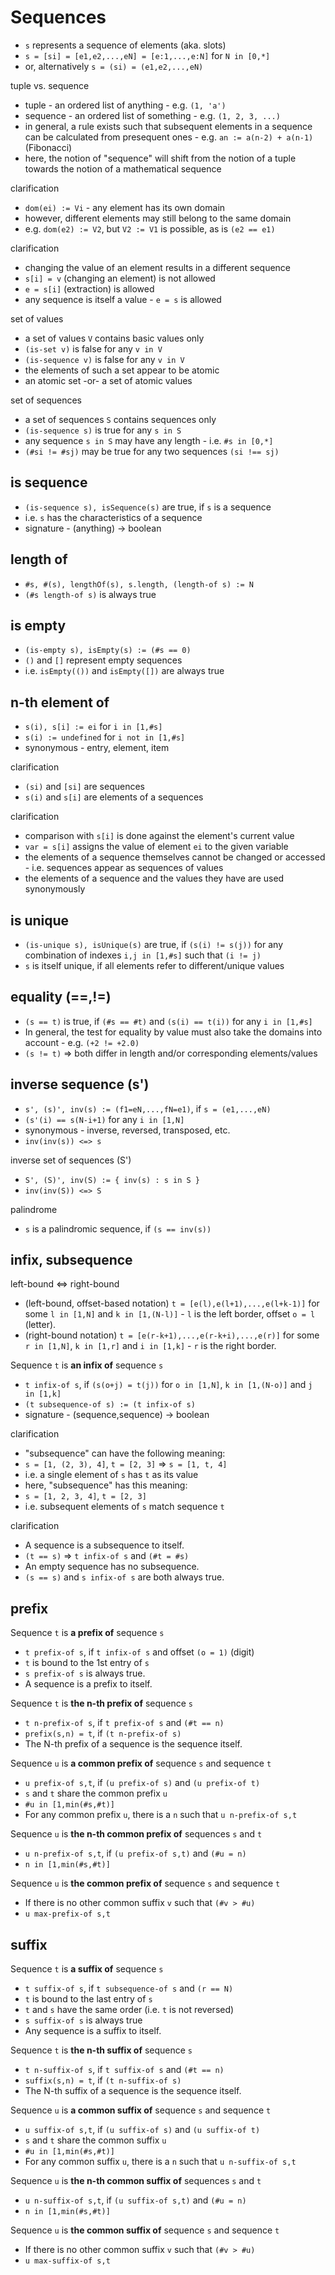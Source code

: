 
<!-- ======================================================================= -->
# Sequences

* `s` represents a sequence of elements (aka. slots)
* `s = [si] = [e1,e2,...,eN] = [e:1,...,e:N]` for `N in [0,*]`
* or, alternatively `s = (si) = (e1,e2,...,eN)`

tuple vs. sequence

* tuple - an ordered list of anything - e.g. `(1, 'a')`
* sequence - an ordered list of something - e.g. `(1, 2, 3, ...)`
* in general, a rule exists such that subsequent elements in a sequence can be
  calculated from presequent ones - e.g. `an := a(n-2) + a(n-1)` (Fibonacci)
* here, the notion of "sequence" will shift from the notion of a tuple towards
  the notion of a mathematical sequence

clarification

* `dom(ei) := Vi` - any element has its own domain
* however, different elements may still belong to the same domain
* e.g. `dom(e2) := V2`, but `V2 := V1` is possible, as is `(e2 == e1)`

clarification

* changing the value of an element results in a different sequence
* `s[i] = v` (changing an element) is not allowed
* `e = s[i]` (extraction) is allowed
* any sequence is itself a value - `e = s` is allowed

set of values

* a set of values `V` contains basic values only
* `(is-set v)` is false for any `v in V`
* `(is-sequence v)` is false for any `v in V`
* the elements of such a set appear to be atomic
* an atomic set -or- a set of atomic values

set of sequences

* a set of sequences `S` contains sequences only
* `(is-sequence s)` is true for any `s in S`
* any sequence `s in S` may have any length - i.e. `#s in [0,*]`
* `(#si != #sj)` may be true for any two sequences `(si !== sj)`

<!-- ======================================================================= -->
## is sequence

* `(is-sequence s), isSequence(s)` are true, if `s` is a sequence
* i.e. `s` has the characteristics of a sequence
* signature - (anything) -> boolean

<!-- ======================================================================= -->
## length of

* `#s, #(s), lengthOf(s), s.length, (length-of s) := N`
* `(#s length-of s)` is always true

<!-- ======================================================================= -->
## is empty

* `(is-empty s), isEmpty(s) := (#s == 0)`
* `()` and `[]` represent empty sequences
* i.e. `isEmpty(())` and `isEmpty([])` are always true

<!-- ======================================================================= -->
## n-th element of

* `s(i), s[i] := ei` for `i in [1,#s]`
* `s(i) := undefined` for `i not in [1,#s]`
* synonymous - entry, element, item

clarification

* `(si)` and `[si]` are sequences
* `s(i)` and `s[i]` are elements of a sequences

clarification

* comparison with `s[i]` is done against the element's current value
* `var = s[i]` assigns the value of element `ei` to the given variable
* the elements of a sequence themselves cannot be changed or accessed -
  i.e. sequences appear as sequences of values
* the elements of a sequence and the values they have are used synonymously

<!-- ======================================================================= -->
## is unique

* `(is-unique s), isUnique(s)` are true, if `(s(i) != s(j))`
  for any combination of indexes `i,j in [1,#s]` such that `(i != j)`
* `s` is itself unique, if all elements refer to different/unique values

<!-- ======================================================================= -->
## equality (==,!=)

* `(s == t)` is true, if `(#s == #t)` and `(s(i) == t(i))` for any `i in [1,#s]`
* In general, the test for equality by value must also take the domains into
  account - e.g. `(+2 != +2.0)`
* `(s != t)` => both differ in length and/or corresponding elements/values

<!-- ======================================================================= -->
## inverse sequence (s')

* `s', (s)', inv(s) := (f1=eN,...,fN=e1)`, if `s = (e1,...,eN)`
* `(s'(i) == s(N-i+1)` for any `i in [1,N]`
* synonymous - inverse, reversed, transposed, etc.
* `inv(inv(s)) <=> s`

inverse set of sequences (S')

* `S', (S)', inv(S) := { inv(s) : s in S }`
* `inv(inv(S)) <=> S`

palindrome

* `s` is a palindromic sequence, if `(s == inv(s))`

<!-- ======================================================================= -->
## infix, subsequence

left-bound <=> right-bound

* (left-bound, offset-based notation)
  `t = [e(l),e(l+1),...,e(l+k-1)]`
  for some `l in [1,N]` and `k in [1,(N-l)]` -
  `l` is the left border,  offset `o = l` (letter).
* (right-bound notation)
  `t = [e(r-k+1),...,e(r-k+i),...,e(r)]`
  for some `r in [1,N]`, `k in [1,r]` and `i in [1,k]` -
  `r` is the right border.

Sequence `t` is **an infix of** sequence `s`

* `t infix-of s`, if `(s(o+j) = t(j))`
  for `o in [1,N]`, `k in [1,(N-o)]` and `j in [1,k]`
* `(t subsequence-of s) := (t infix-of s)`
* signature - (sequence,sequence) -> boolean

clarification

* "subsequence" can have the following meaning:
* `s = [1, (2, 3), 4]`, `t = [2, 3]` => `s = [1, t, 4]`
* i.e. a single element of `s` has `t` as its value
* here, "subsequence" has this meaning:
* `s = [1, 2, 3, 4]`, `t = [2, 3]`
* i.e. subsequent elements of `s` match sequence `t`

clarification

* A sequence is a subsequence to itself.
* `(t == s)` => `t infix-of s` and `(#t = #s)`
* An empty sequence has no subsequence.
* `(s == s)` and `s infix-of s` are both always true.

<!-- ======================================================================= -->
## prefix

Sequence `t` is **a prefix of** sequence `s`

* `t prefix-of s`, if `t infix-of s` and offset `(o = 1)` (digit)
* `t` is bound to the 1st entry of `s`
* `s prefix-of s` is always true.
* A sequence is a prefix to itself.

Sequence `t` is **the n-th prefix of** sequence `s`

* `t n-prefix-of s`, if `t prefix-of s` and `(#t == n)`
* `prefix(s,n) = t`, if `(t n-prefix-of s)`
* The N-th prefix of a sequence is the sequence itself.

Sequence `u` is **a common prefix of** sequence `s` and sequence `t`

* `u prefix-of s,t`, if `(u prefix-of s)` and `(u prefix-of t)`
* `s` and `t` share the common prefix `u`
* `#u in [1,min(#s,#t)]`
* For any common prefix `u`, there is a `n` such that `u n-prefix-of s,t`

Sequence `u` is **the n-th common prefix of** sequences `s` and `t`

* `u n-prefix-of s,t`, if `(u prefix-of s,t)` and `(#u = n)`
* `n in [1,min(#s,#t)]`

Sequence `u` is **the common prefix of** sequence `s` and sequence `t`

* If there is no other common suffix `v` such that `(#v > #u)`
* `u max-prefix-of s,t`

<!-- ======================================================================= -->
## suffix

Sequence `t` is **a suffix of** sequence `s`

* `t suffix-of s`, if `t subsequence-of s` and `(r == N)`
* `t` is bound to the last entry of `s`
* `t` and `s` have the same order (i.e. `t` is not reversed)
* `s suffix-of s` is always true
* Any sequence is a suffix to itself.

Sequence `t` is **the n-th suffix of** sequence `s`

* `t n-suffix-of s`, if `t suffix-of s` and `(#t == n)`
* `suffix(s,n) = t`, if `(t n-suffix-of s)`
* The N-th suffix of a sequence is the sequence itself.

Sequence `u` is **a common suffix of** sequence `s` and sequence `t`

* `u suffix-of s,t`, if `(u suffix-of s)` and `(u suffix-of t)`
* `s` and `t` share the common suffix `u`
* `#u in [1,min(#s,#t)]`
* For any common suffix `u`, there is a `n` such that `u n-suffix-of s,t`

Sequence `u` is **the n-th common suffix of** sequences `s` and `t`

* `u n-suffix-of s,t`, if `(u suffix-of s,t)` and `(#u = n)`
* `n in [1,min(#s,#t)]`

Sequence `u` is **the common suffix of** sequence `s` and sequence `t`

* If there is no other common suffix `v` such that `(#v > #u)`
* `u max-suffix-of s,t`
